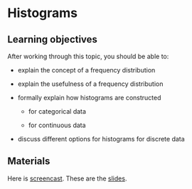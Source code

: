 # Histograms

## Learning objectives

After working through this topic, you should be able to:

- explain the concept of a frequency distribution

- explain the usefulness of a frequency distribution

- formally explain how histograms are constructed

  - for categorical data

  - for continuous data

- discuss different options for histograms for discrete data

## Materials

Here is
[screencast](https://electure.uni-bonn.de/paella7/ui/watch.html?id=1b8bb337-a290-4858-872c-048f26f5cdfd).
These are the [slides](descriptive_statistics-histograms.pdf).
